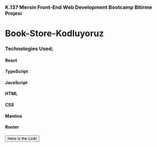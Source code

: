 ### K.137 Mersin Front-End Web Development Bootcamp Bitirme Projesi

# Book-Store-Kodluyoruz

### Technologies Used;
#### React
#### TypeScript
#### JavaScript
#### HTML
#### CSS
#### Mantine
#### Rooter

<a href="https://book-shop-ek.netlify.app/">
    <button>Here is the Link!</button>
</a>